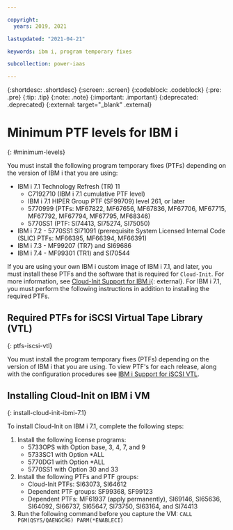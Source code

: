 ```yaml
---

copyright:
  years: 2019, 2021

lastupdated: "2021-04-21"

keywords: ibm i, program temporary fixes

subcollection: power-iaas

---
```

{:shortdesc: .shortdesc}
{:screen: .screen}
{:codeblock: .codeblock}
{:pre: .pre}
{:tip: .tip}
{:note: .note}
{:important: .important}
{:deprecated: .deprecated}
{:external: target="_blank" .external}

# Minimum PTF levels for IBM i
{: #minimum-levels}

You must install the following program temporary fixes (PTFs) depending on the version of IBM i that you are using:

- IBM i 7.1 Technology Refresh (TR) 11
    - C7192710 (IBM i 7.1 cumulative PTF level)
    - IBM i 7.1 HIPER Group PTF (SF99709) level 261, or later
    - 5770999 (PTFs: MF67822, MF67656, MF67836, MF67706, MF67715, MF67792, MF67794, MF67795, MF68346)
    - 5770SS1 (PTF: SI74413, SI75274, SI75050)
- IBM i 7.2 - 5770SS1 SI71091 (prerequisite System Licensed Internal Code (SLIC) PTFs: MF66395, MF66394, MF66391)
- IBM i 7.3 - MF99207 (TR7) and SI69686
- IBM i 7.4 - MF99301 (TR1) and SI70544

If you are using your own IBM i custom image of IBM i 7.1, and later, you must install these PTFs and the software that is required for `Cloud-Init`. For more information, see [Cloud-Init Support for IBM i](https://www.ibm.com/support/pages/node/1166194){: external}. For IBM i 7.1, you must perform the following instructions in addition to installing the required PTFs.

## Required PTFs for iSCSI Virtual Tape Library (VTL)
{: ptfs-iscsi-vtl}

You must install the program temporary fixes (PTFs) depending on the version of IBM i that you are using. To view PTF's for each release, along with the configuration procedures see [IBM i Support for iSCSI VTL](https://www.ibm.com/support/pages/ibm-i-removable-media-support-iscsi-vtl).  

## Installing Cloud-Init on IBM i VM
{: install-cloud-init-ibmi-7.1}

To install Cloud-Init on IBM i 7.1, complete the following steps:

1. Install the following license programs:
   - 5733OPS with Option base, 3, 4, 7, and 9
   - 5733SC1 with Option *ALL
   - 5770DG1 with Option *ALL
   - 5770SS1 with Option 30 and 33
2. Install the following PTFs and PTF groups:
   - Cloud-Init PTFs:  SI63073, SI64612
   - Dependent PTF groups: SF99368, SF99123
   - Dependent PTFs:  MF61937 (apply permanently), SI69146, SI65636, SI64092, SI66737, SI65647, SI73750, SI63164, and SI74413
3. Run the following command before you capture the VM:
   `CALL PGM(QSYS/QAENGCHG) PARM(*ENABLECI)`

